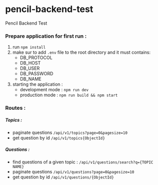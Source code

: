 # pencil-backend-test

Pencil Backend Test

### Prepare application for first run :

1.  run `npm install`
2.  make sur to add `.env` file to the root directory and it must contains:
    - DB_PROTOCOL
    - DB_HOST
    - DB_USER
    - DB_PASSWORD
    - DB_NAME
3.  starting the application :
    - development mode : `npm run dev`
    - production mode : `npm run build && npm start`

### Routes :

##### Topics :

- paginate questions
  `/api/v1/topics?page=0&pagesize=10`
- get question by id
  `/api/v1/topics{ObjectId}`

##### Questions :

- find questions of a given topic :
  `/api/v1/questions/search?q={TOPIC NAME}`
- paginate questions
  `/api/v1/questions?page=0&pagesize=10`
- get question by id
  `/api/v1/questions/{ObjectId}`

